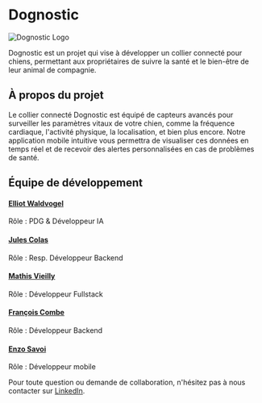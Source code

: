 # Dognostic

![Dognostic Logo](https://dognostic.fr/logo/high/logo_second_high.png)

Dognostic est un projet qui vise à développer un collier connecté pour chiens, permettant aux propriétaires de suivre la santé et le bien-être de leur animal de compagnie.

## À propos du projet

Le collier connecté Dognostic est équipé de capteurs avancés pour surveiller les paramètres vitaux de votre chien, comme la fréquence cardiaque, l'activité physique, la localisation, et bien plus encore. Notre application mobile intuitive vous permettra de visualiser ces données en temps réel et de recevoir des alertes personnalisées en cas de problèmes de santé.

## Équipe de développement

#### [Elliot Waldvogel](https://www.linkedin.com/in/elliot-waldvogel-491088171/)
Rôle : PDG & Développeur IA

#### [Jules Colas](https://www.linkedin.com/in/jules-colas-4b8b621b6/)
Rôle : Resp. Développeur Backend

#### [Mathis Vieilly](https://www.linkedin.com/in/mathisvieilly/)
Rôle : Développeur Fullstack

#### [François Combe](https://www.linkedin.com/in/francois-combe/)
Rôle : Développeur Backend

#### [Enzo Savoi](https://www.linkedin.com/in/enzo-savoi-39b530213/)
Rôle : Développeur mobile

Pour toute question ou demande de collaboration, n'hésitez pas à nous contacter sur [LinkedIn](https://www.linkedin.com/company/dognostiic/).
